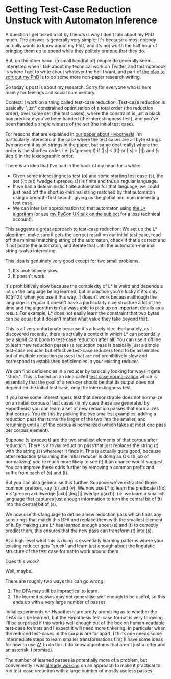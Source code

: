 # Getting Test-Case Reduction Unstuck with Automaton Inference

A question I get asked a lot by friends is why I don't talk about my PhD much.
The answer is generally very simple: It's because almost nobody actually wants to know about my PhD, and it's not worth the half hour of bringing them up to speed while they politely pretend that they do.

But, on the other hand, (a small handful of) people do generally seem interested when I talk about my technical work on Twitter, and this notebook is where I get to write about whatever the hell I want, and part of [the plan to sort out my PhD](https://drmaciver.substack.com/p/why-am-i-not-working-on-my-phd) is to do some more non-paper research writing.

So today's post is about my research. Sorry for everyone who is here mainly for feelings and social commentary.

Context: I work on a thing called test-case reduction. Test-case reduction is basically "just" constrained optimisation of a total order (the reduction order), over some set (the test cases), where the constraint is just a black box predicate you've been handed (the interestingness test), and you've been handed a single witness of the set (the initial test case).

For reasons that are explained in [our paper about Hypothesis](https://drmaciver.github.io/papers/reduction-via-generation-preview.pdf) I'm particularly interested in the case where the test cases are all byte strings (we present it as bit strings in the paper, but same deal really) where the order is the shortlex order. i.e. \(s \preceq t\) if \(|s| < |t|\) or \(|s| = |t|\) and \(s \leq t\) in the lexicographic order.

There is an idea that I've had in the back of my head for a while:

* Given some interestingness test \(p\) and some starting test case \(s\), the set \(\{t: p(t) \wedge t \preceq s\}\) is finite and thus a regular language.
* If we had a deterministic finite automaton for that language, we could just read off the shortlex-minimal string matched by that automaton using a breadth-first search, giving us the global minimum interesting test case.
* We can infer (an approximation to) that automaton using [the L\* algorithm](https://www.sciencedirect.com/science/article/pii/0890540187900526) (or see [my PyCon UK talk on the subject](https://www.youtube.com/watch?v=zlHck7X4F20) for a less technical account).

This suggests a great approach to test-case reduction: We set up the L\* algorithm, make sure it gets the correct result on our initial test case, read off the minimal matching string of the automaton, check if that's correct and if not pdate the automaton, and iterate that until the automaton-minimal string is also interesting.

This idea is genuinely very good except for two small problems.

1. It's prohibitively slow.
2. It doesn't work.

It's prohibitively slow because the complexity of L\* is weird and depends a lot on the language being learned, but in practice you're lucky if it's only \(O(n^2)\) when you use it this way. It doesn't work because although the language is regular it doesn't have a particularly nice structure a lot of the time and the algorithm isn't always able to pick up on important details as a result. For example, L\* does not easily learn the constraint that two bytes can be equal but it doesn't matter what value they take beyond that.

This is all very unfortunate because it's a lovely idea.
Fortunately, as I discovered recently, there is actually a context in which L\* can potentially be a significant boon to test-case reduction after all: You can use it offline to learn new reduction passes (a reduction pass is basically just a simple test-case reducer, but effective test-case reducers tend to be assembled out of multiple reduction passes) that are *not* prohibitively slow and correspond to established deficiencies in your existing reducer.

We can find deficiencies in a reducer by basically looking for ways it gets "stuck". This is based on an idea called [test case normalization](https://agroce.github.io/issta17.pdf) which is essentially that the goal of a reducer should be that its output does not depend on the initial test case, only the interestingness test.

If you have some interestingess test that demonstrable does not normalize on an initial corpus of test cases (in my case these are generated by Hypothesis) you can learn a set of new reduction passes that normalizes that corpus. You do this by picking the two smallest examples, adding a reduction pass that turns the larger of the two into the smaller, and rerunning until all of the corpus is normalized (which takes at most one pass per corpus element).

Suppose \(s \preceq t\) are the two smallest elements of that corpus after reduction. There is a trivial reduction pass that just replaces the string \(t\) with the string \(s\) wherever it finds it. This is actually quite good, because after reduction (assuming the initial reducer is doing an OKish job of normalizing) you're much more likely to see \(t\) than chance would suggest. You can improve these odds further by removing a common prefix and suffix from each of \(s\) and \(t\).

But you can also generalise this further. Suppose we've extracted those common prefixes, say \(u\) and \(v\).
We now use L\* to learn the predicate \(f(x) = s \preceq axb \wedge |axb| \leq |t| \wedge p(axt)\). i.e. we learn a smallish language that captures just enough information to turn the central bit of \(t\) into the central bit of \(s\).

We now use this language to define a new reduction pass which finds any substrings that match this DFA and replace them with the smallest element of it. By making sure L\* has learned enough about \(s\) and \(t\) to correctly predict them, this ensures that the new pass can transform \(t\) into \(s\).

At a high level what this is doing is essentially learning patterns where your existing reducer gets "stuck" and learn just enough about the linguistic structure of the test case format to work around them.

Does this work?

Well, maybe.

There are roughly two ways this can go wrong:

1. The DFA may still be impractical to learn.
2. The learned passes may not generalise well enough to be useful, so this ends up with a very large number of passes.

Initial experiments on Hypothesis are pretty promising as to whether the DFAs can be learned, but the Hypothesis test-case format is very forgiving. I'll be surprised if this works well enough out of the box on human-readable test-case formats and I expect it will need more tinkering. In particular when the reduced test-cases in the corpus are far apart, I think one needs some intermediate steps to learn smaller transformations first (I have some ideas for how to use [A\*](https://en.wikipedia.org/wiki/A*_search_algorithm) to do this. I do know algorithms that aren't just a letter and an asterisk, I promise).

The number of learned passes is potentially more of a problem, but conveniently I was [already working](https://github.com/HypothesisWorks/hypothesis/pull/2478) on an approach to make it practical to run test-case reduction with a large number of mostly useless passes.
